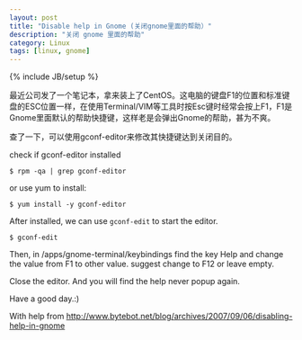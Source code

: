 ```yaml
---
layout: post
title: "Disable help in Gnome (关闭gnome里面的帮助）"
description: "关闭 gnome 里面的帮助"
category: Linux
tags: [linux, gnome]
---
```

{% include JB/setup %}

最近公司发了一个笔记本，拿来装上了CentOS。这电脑的键盘F1的位置和标准键盘的ESC位置一样，在使用Terminal/VIM等工具时按Esc键时经常会按上F1，F1是Gnome里面默认的帮助快捷键，这样老是会弹出Gnome的帮助，甚为不爽。

查了一下，可以使用gconf-editor来修改其快捷键达到关闭目的。

check if gconf-editor installed

    $ rpm -qa | grep gconf-editor

or use yum to install:

    $ yum install -y gconf-editor

After installed, we can use `gconf-edit` to start the editor.

    $ gconf-edit

Then, in /apps/gnome-terminal/keybindings find the key Help and change the value from F1 to other value. suggest change to F12 or leave empty.

Close the editor. And you will find the help never popup again. 

Have a good day.:)

With help from <http://www.bytebot.net/blog/archives/2007/09/06/disabling-help-in-gnome>
